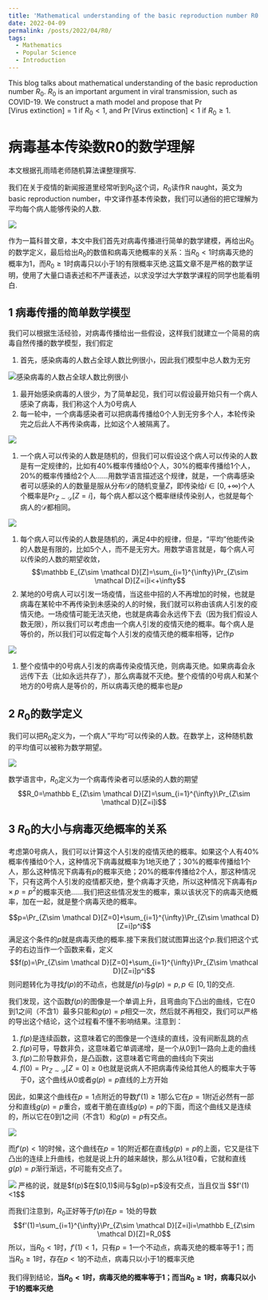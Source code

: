 ```yaml
---
title: 'Mathematical understanding of the basic reproduction number R0'
date: 2022-04-09
permalink: /posts/2022/04/R0/
tags:
  - Mathematics
  - Popular Science
  - Introduction
---
```


This blog talks about mathematical understanding of the basic reproduction number $R_0$. $R_0$ is an important argument in viral transmission, such as COVID-19. We construct a math model and propose that $\Pr[\mathrm{Virus\ extinction}] = 1$ if $R_0<1$, and $\Pr[\mathrm{Virus\ extinction}] < 1$ if $R_0\geq 1$.

病毒基本传染数R0的数学理解
======

本文根据孔雨晴老师随机算法课整理撰写.

我们在关于疫情的新闻报道里经常听到$R_0$这个词，$R_0$读作R naught，英文为basic reproduction number，中文译作基本传染数，我们可以通俗的把它理解为平均每个病人能够传染的人数.

![](/images/R0/0.png)

作为一篇科普文章，本文中我们首先对病毒传播进行简单的数学建模，再给出$R_0$的数学定义，最后给出$R_0$的数值和病毒灭绝概率的关系：当$R_0<1$时病毒灭绝的概率为1，而$R_0\geq 1$时病毒只以小于1的有限概率灭绝.这篇文章不是严格的数学证明，使用了大量口语表述和不严谨表述，以求没学过大学数学课程的同学也能看明白.

1 病毒传播的简单数学模型
------

我们可以根据生活经验，对病毒传播给出一些假设，这样我们就建立一个简易的病毒自然传播的数学模型，我们假定

1. 首先，感染病毒的人数占全球人数比例很小，因此我们模型中总人数为无穷

![感染病毒的人数占全球人数比例很小](/images/R0/1.png)

1. 最开始感染病毒的人很少，为了简单起见，我们可以假设最开始只有一个病人感染了病毒，我们称这个人为0号病人
2. 每一轮中，一个病毒感染者可以把病毒传播给0个人到无穷多个人，本轮传染完之后此人不再传染病毒，比如这个人被隔离了。

<img src='/images/R0/2.png'>

1. 一个病人可以传染的人数是随机的，但我们可以假设这个病人可以传染的人数是有一定规律的，比如有$40\%$概率传播给0个人，$30\%$的概率传播给1个人，$20\%$的概率传播给2个人……用数学语言描述这个规律，就是，一个病毒感染者可以感染的人的数量是服从分布$\mathcal D$的随机变量$Z$，即传染给$i\in [0,+\infty)$个人个概率是$\Pr_{Z\sim \mathcal D}[Z=i]$，每个病人都以这个概率继续传染别人，也就是每个病人的$\mathcal D$都相同。

<img src='/images/R0/3.png'>

1. 每个病人可以传染的人数是随机的，满足4中的规律，但是，“平均”他能传染的人数是有限的，比如5个人，而不是无穷大。用数学语言就是，每个病人可以传染的人数的期望收敛，$$\mathbb E_{Z\sim \mathcal D}[Z]=\sum_{i=1}^{\infty}\Pr_{Z\sim \mathcal D}[Z=i]i<+\infty$$
2. 某地的0号病人可以引发一场疫情，当这些中招的人不再增加的时候，也就是病毒在某轮中不再传染到未感染的人的时候，我们就可以称由该病人引发的疫情灭绝。一场疫情可能无法灭绝，也就是病毒会永远传下去（因为我们假设人数无限），所以我们可以考虑由一个病人引发的疫情灭绝的概率。每个病人是等价的，所以我们可以假定每个人引发的疫情灭绝的概率相等，记作$p$

<img src='/images/R0/4.png'>

1. 整个疫情中的0号病人引发的病毒传染疫情灭绝，则病毒灭绝。如果病毒会永远传下去（比如永远共存了），那么病毒就不灭绝。整个疫情的0号病人和某个地方的0号病人是等价的，所以病毒灭绝的概率也是$p$

2 $R_0$的数学定义
------

我们可以把$R_0$定义为，一个病人”平均“可以传染的人数。在数学上，这种随机数的平均值可以被称为数学期望。

<img src='/images/R0/5.png'>

数学语言中，$R_0$定义为一个病毒传染者可以感染的人数的期望$$R_0=\mathbb E_{Z\sim \mathcal D}[Z]=\sum_{i=1}^{\infty}\Pr_{Z\sim \mathcal D}[Z=i]i$$

3 $R_0$的大小与病毒灭绝概率的关系
------

考虑第0号病人，我们可以计算这个人引发的疫情灭绝的概率。如果这个人有$40\%$概率传播给0个人，这种情况下病毒就概率为1地灭绝了；$30\%$的概率传播给1个人，那么这种情况下病毒有$p$的概率灭绝；$20\%$的概率传播给2个人，那这种情况下，只有这两个人引发的疫情都灭绝，整个病毒才灭绝，所以这种情况下病毒有$p\times p=p^2$的概率灭绝……我们把这些情况发生的概率，乘以该状况下的病毒灭绝概率，加在一起，就是整个病毒灭绝的概率。

<!-- 由这个人引发的疫情灭绝的概率 -->
$$p=\Pr_{Z\sim \mathcal D}[Z=0]+\sum_{i=1}^{\infty}\Pr_{Z\sim \mathcal D}[Z=i]p^i$$
满足这个条件的$p$就是病毒灭绝的概率.接下来我们就试图算出这个$p$.我们把这个式子的右边当作一个函数来看，定义
$$f(p)=\Pr_{Z\sim \mathcal D}[Z=0]+\sum_{i=1}^{\infty}\Pr_{Z\sim \mathcal D}[Z=i]p^i$$
则问题转化为寻找$f(p)$的不动点，也就是$f(p)$与$g(p)=p,p\in[0,1]$的交点.

我们发现，这个函数$f(p)$的图像是一个单调上升，且弯曲向下凸出的曲线，它在0到1之间（不含1）最多只能和$g(p)=p$相交一次，然后就不再相交，我们可以严格的导出这个结论，这个过程看不懂不影响结果。注意到：

1. $f(p)$是连续函数，这意味着它的图像是一个连续的直线，没有间断乱跳的点
2. $f(p)$可导，导数非负，这意味着它单调递增，是一个从0到1一路向上走的曲线
3. $f(p)$二阶导数非负，是凸函数，这意味着它弯曲的曲线向下突出
4. $f(0)=\Pr_{Z\sim \mathcal D}[Z=0]\geq 0$也就是说病人不把病毒传染给其他人的概率大于等于0，这个曲线从0或者$g(p)=p$直线的上方开始

因此，如果这个曲线在$p=1$点附近的导数$f'(1)\geq 1$那么它在$p=1$附近必然有一部分和直线$g(p)=p$重合，或者干脆在直线$g(p)=p$的下面，而这个曲线又是连续的，所以它在0到1之间（不含1）和$g(p)=p$有交点。

<img src='/images/R0/6.png'>

而$f'(p)<1$的时候，这个曲线在$p=1$的附近都在直线$g(p)=p$的上面，它又是往下凸出的连续上升曲线，也就是说上升的越来越快，那么从1往0看，它就和直线$g(p)=p$渐行渐远，不可能有交点了。

<img src='/images/R0/7.png'>
严格的说，就是$f(p)$在$[0,1)$间与$g(p)=p$没有交点，当且仅当
$$f'(1)<1$$

<!-- ![$f(p)$有无不动点与导数的关系](R02.png) -->

而我们注意到，$R_0$正好等于$f(p)$在$p=1$处的导数
$$f'(1)=\sum_{i=1}^{\infty}\Pr_{Z\sim \mathcal D}[Z=i]i=\mathbb E_{Z\sim \mathcal D}[Z]=R_0$$
所以，当$R_0<1$时，$f'(1)<1$，只有$p=1$一个不动点，病毒灭绝的概率等于1；而当$R_0\geq 1$时，存在$p<1$的不动点，病毒只以小于1的概率灭绝

我们得到结论，**当$R_0<1$时，病毒灭绝的概率等于1；而当$R_0\geq 1$时，病毒只以小于1的概率灭绝**